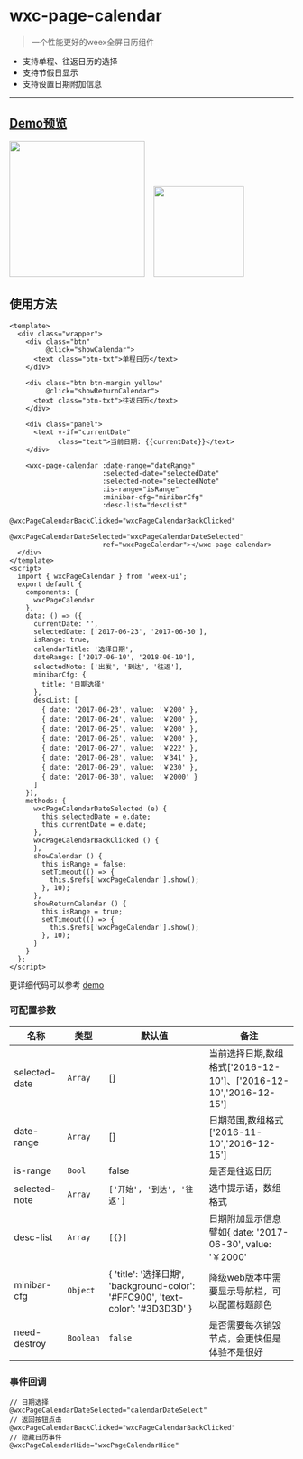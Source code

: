 # wxc-page-calendar 

> 一个性能更好的weex全屏日历组件

- 支持单程、往返日历的选择
- 支持节假日显示
- 支持设置日期附加信息

-----

## [Demo预览](https://h5.m.taobao.com/trip/wxc-page-calendar/index.html?_wx_tpl=https%3A%2F%2Fh5.m.taobao.com%2Ftrip%2Fwxc-page-calendar%2Fdemo%2Findex.native-min.js)
<img src="https://gw.alipayobjects.com/zos/rmsportal/adMndOsBWDDRjlFuWuHx.gif" width="240"/>&nbsp;&nbsp;&nbsp;&nbsp;<img src="https://img.alicdn.com/tfs/TB1jQLWSpXXXXaFXVXXXXXXXXXX-200-200.png" width="160"/>


## 使用方法

```vue           
<template>
  <div class="wrapper">
    <div class="btn"
         @click="showCalendar">
      <text class="btn-txt">单程日历</text>
    </div>

    <div class="btn btn-margin yellow"
         @click="showReturnCalendar">
      <text class="btn-txt">往返日历</text>
    </div>

    <div class="panel">
      <text v-if="currentDate"
            class="text">当前日期: {{currentDate}}</text>
    </div>

    <wxc-page-calendar :date-range="dateRange"
                       :selected-date="selectedDate"
                       :selected-note="selectedNote"
                       :is-range="isRange"
                       :minibar-cfg="minibarCfg"
                       :desc-list="descList"
                       @wxcPageCalendarBackClicked="wxcPageCalendarBackClicked"
                       @wxcPageCalendarDateSelected="wxcPageCalendarDateSelected"
                       ref="wxcPageCalendar"></wxc-page-calendar>
  </div>
</template>
<script>
  import { wxcPageCalendar } from 'weex-ui';
  export default {
    components: {
      wxcPageCalendar
    },
    data: () => ({
      currentDate: '',
      selectedDate: ['2017-06-23', '2017-06-30'],
      isRange: true,
      calendarTitle: '选择日期',
      dateRange: ['2017-06-10', '2018-06-10'],
      selectedNote: ['出发', '到达', '往返'],
      minibarCfg: {
        title: '日期选择'
      },
      descList: [
        { date: '2017-06-23', value: '￥200' },
        { date: '2017-06-24', value: '￥200' },
        { date: '2017-06-25', value: '￥200' },
        { date: '2017-06-26', value: '￥200' },
        { date: '2017-06-27', value: '￥222' },
        { date: '2017-06-28', value: '￥341' },
        { date: '2017-06-29', value: '￥230' },
        { date: '2017-06-30', value: '￥2000' }
      ]
    }),
    methods: {
      wxcPageCalendarDateSelected (e) {
        this.selectedDate = e.date;
        this.currentDate = e.date;
      },
      wxcPageCalendarBackClicked () {
      },
      showCalendar () {
        this.isRange = false;
        setTimeout(() => {
          this.$refs['wxcPageCalendar'].show();
        }, 10);
      },
      showReturnCalendar () {
        this.isRange = true;
        setTimeout(() => {
          this.$refs['wxcPageCalendar'].show();
        }, 10);
      }
    }
  };
</script>

```

更详细代码可以参考 [demo](https://github.com/alibaba/weex-ui/blob/master/example/page-calendar/index.vue)


### 可配置参数

| 名称      | 类型     | 默认值   | 备注  |
|-------------|------------|--------|-----|
| selected-date | `Array` | [] | 当前选择日期,数组格式['2016-12-10']、['2016-12-10','2016-12-15']  |
| date-range | `Array` | [] | 日期范围,数组格式['2016-11-10','2016-12-15']  |
| is-range | `Bool` | false | 是否是往返日历  |
| selected-note | `Array` | `['开始', '到达', '往返']` | 选中提示语，数组格式 |
| desc-list | `Array` | `[{}]` | 日期附加显示信息譬如{ date: '2017-06-30', value: '￥2000'|
| minibar-cfg | `Object` | { 'title': '选择日期', 'background-color': '#FFC900', 'text-color': '#3D3D3D' } | 降级web版本中需要显示导航栏，可以配置标题颜色|
| need-destroy | `Boolean` | `false` | 是否需要每次销毁节点，会更快但是体验不是很好 |


### 事件回调

```
// 日期选择
@wxcPageCalendarDateSelected="calendarDateSelect"  
// 返回按钮点击
@wxcPageCalendarBackClicked="wxcPageCalendarBackClicked"  
// 隐藏日历事件
@wxcPageCalendarHide="wxcPageCalendarHide"
```

